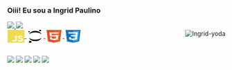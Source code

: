 ### Oiii! Eu sou a Ingrid Paulino 
 <div>
  <a href="https://github.com/Ingrid-Paulino">
  <img height="180em" src="https://github-readme-stats.vercel.app/api?username=Ingrid-Paulino&show_icons=true&theme=dracula&include_all_commits=true&count_private=true"/>
  <img height="180em" src="https://github-readme-stats.vercel.app/api/top-langs/?username=Ingrid-Paulino&layout=compact&langs_count=16&theme=dracula"/>
</div>
<div style="display: inline_block">
  <img align="center" alt="Ingrid-Js" height="30" width="40" src="https://raw.githubusercontent.com/devicons/devicon/master/icons/javascript/javascript-plain.svg">
  <img align="center" alt="Ingrid-Jp" height="30" width="40" src="https://raw.githubusercontent.com/devicons/devicon/master/icons/jupyter/jupyter-plain.svg">
  <img align="center" alt="Ingrid-HTML" height="30" width="40" src="https://raw.githubusercontent.com/devicons/devicon/master/icons/html5/html5-original.svg">
  <img align="center" alt="Ingrid-CSS" height="30" width="40" src="https://raw.githubusercontent.com/devicons/devicon/master/icons/css3/css3-original.svg">
  <img align="right" alt="Ingrid-yoda" src="https://cdn.discordapp.com/attachments/795358919417397249/825430589581688872/hi.gif">
</div>
        
   ##
        
  <div>
  <a href = "mailto: contatoingridpaulino@gmail.com"><img src="https://img.shields.io/badge/-Gmail-%23EA4335?style=for-the-badge&logo=gmail&logoColor=white" target="_blank"></a>
  <a href="https://www.linkedin.com/in/ingrid-paulino/" target="_blank"><img src="https://img.shields.io/badge/-LinkedIn-%230077B5?style=for-the-badge&logo=linkedin&logoColor=white" target="_blank"></a>
  <a href="https://www.youtube.com/channel/UC76137i61lXVqXp2bd-SNuA" target="_blank">    <img src="https://img.shields.io/badge/-Youtube-%23333?style=for-the-badge&logo=youtube&logoColor=white" target="_blank"></a>
  <a href="https://www.youtube.com/channel/UCpyhL9OCkSvv-GLyGIK12mQ" target="_blank"><img src="https://img.shields.io/badge/-Youtube-%23333?style=for-the-badge&logo=youtube&logoColor=white" target="_blank"></a>
        <a href="https://instagram.com/euingridpaulino" target="_blank"><img src="https://img.shields.io/badge/-Instagram-%23E4405F?style=for-the-badge&logo=instagram&logoColor=white" target="_blank"></a>
</div>


<!--
**Ingrid-Paulino/Ingrid-Paulino** is a ✨ _special_ ✨ repository because its `README.md` (this file) appears on your GitHub profile.

Here are some ideas to get you started:

- 🔭 I’m currently working on ...
- 🌱 I’m currently learning ...
- 👯 I’m looking to collaborate on ...
- 🤔 I’m looking for help with ...
- 💬 Ask me about ...
- 📫 How to reach me: ...
- 😄 Pronouns: ...
- ⚡ Fun fact: ...
-->
